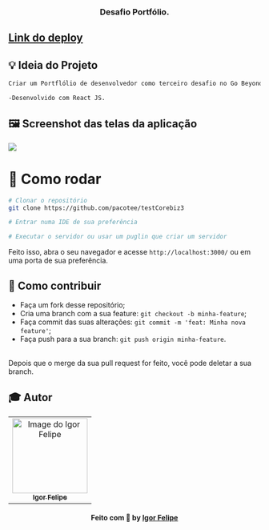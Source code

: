 <h3 align="center">
  Desafio Portfólio.
</h3>

## <a href="https://test-corebiz3.vercel.app/" target="_blank">Link do deploy</a>

## :bulb: Ideia do Projeto

```bash
Criar um Portflólio de desenvolvedor como terceiro desafio no Go Beyond da Corebiz.

-Desenvolvido com React JS.

```
## 🖼 Screenshot das telas da aplicação 

<div>
  <img src="https://user-images.githubusercontent.com/83182736/133951929-a07e7a0a-9a49-4418-a9a4-5041e28fd795.png" />
</div
<br/>
  
 # 👷 Como rodar

```bash
# Clonar o repositório
git clone https://github.com/pacotee/testCorebiz3

# Entrar numa IDE de sua preferência 

# Executar o servidor ou usar um puglin que criar um servidor

```

Feito isso, abra o seu navegador e acesse `http://localhost:3000/`
ou em uma porta de sua preferência.

 ## 🤔 Como contribuir <br/>

- Faça um fork desse repositório; <br/>
- Cria uma branch com a sua feature: `git checkout -b minha-feature`;<br/>
- Faça commit das suas alterações: `git commit -m 'feat: Minha nova feature'`; <br/>
- Faça push para a sua branch: `git push origin minha-feature`.<br/>
<br/>
Depois que o merge da sua pull request for feito, você pode deletar a sua branch. <br/>


## :mortar_board: Autor

<table align="center">
    <tr>
        <td align="center">
            <a href="https://github.com/pacotee">
                <img src="https://user-images.githubusercontent.com/83182736/128571620-d38188d7-0a0c-4d80-a1cb-84cc174f76c3.jpeg" width="150px;" alt="Image do Igor Felipe" />
                <br />
                <sub><b>Igor Felipe</b></sub>
            </a>
        </td>    
    </tr>
</table>
<h4 align="center">
   Feito com 💜 by  <a href="https://www.linkedin.com/in/igor-felipe-5263b8212/" target="_blank"> Igor Felipe </a>
</h4>
